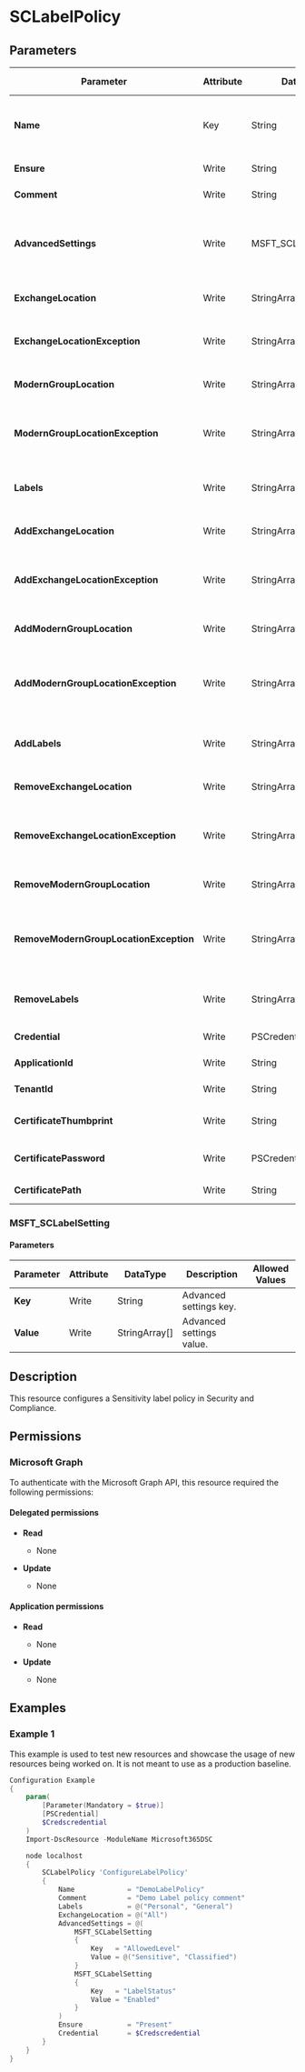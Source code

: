 ﻿# SCLabelPolicy

## Parameters

| Parameter | Attribute | DataType | Description | Allowed Values |
| --- | --- | --- | --- | --- |
| **Name** | Key | String | The Name parameter specifies the unique name for the sensitivity label. The maximum length is 64 characters. If the value contains spaces, enclose the value in quotation marks. | |
| **Ensure** | Write | String | Specify if this label policy should exist or not. | `Present`, `Absent` |
| **Comment** | Write | String | The Comment parameter specifies an optional comment. | |
| **AdvancedSettings** | Write | MSFT_SCLabelSetting[] | The AdvancedSettings parameter enables client-specific features and capabilities on the sensitivity label. The settings that you configure with this parameter only affect apps that are designed for the setting. | |
| **ExchangeLocation** | Write | StringArray[] | The ExchangeLocation parameter specifies the mailboxes to include in the policy. | |
| **ExchangeLocationException** | Write | StringArray[] | The ExchangeLocationException parameter specifies the mailboxes to exclude when you use the value All for the ExchangeLocation parameter. | |
| **ModernGroupLocation** | Write | StringArray[] | The ModernGroupLocation parameter specifies the Microsoft 365 Groups to include in the policy. | |
| **ModernGroupLocationException** | Write | StringArray[] | The ModernGroupLocationException parameter specifies the Microsoft 365 Groups to exclude when you're using the value All for the ModernGroupLocation parameter. | |
| **Labels** | Write | StringArray[] | The Labels parameter specifies the sensitivity labels that are associated with the policy. You can use any value that uniquely identifies the label. | |
| **AddExchangeLocation** | Write | StringArray[] | The AddExchangeLocation parameter specifies the mailboxes to add in the existing policy. | |
| **AddExchangeLocationException** | Write | StringArray[] | The AddExchangeLocationException parameter specifies the mailboxes to add to exclusions when you use the value All for the ExchangeLocation parameter. | |
| **AddModernGroupLocation** | Write | StringArray[] | The AddModernGroupLocation parameter specifies the Microsoft 365 Groups to add to include the policy. | |
| **AddModernGroupLocationException** | Write | StringArray[] | The AddModernGroupLocationException parameter specifies the Microsoft 365 Groups to add to exclusions when you're using the value All for the ModernGroupLocation parameter. | |
| **AddLabels** | Write | StringArray[] | The AddLabels parameter specifies the sensitivity labels to add to the policy. You can use any value that uniquely identifies the label. | |
| **RemoveExchangeLocation** | Write | StringArray[] | The RemoveExchangeLocation parameter specifies the mailboxes to remove from the policy. | |
| **RemoveExchangeLocationException** | Write | StringArray[] | The RemoveExchangeLocationException parameter specifies the mailboxes to remove when you use the value All for the ExchangeLocation parameter. | |
| **RemoveModernGroupLocation** | Write | StringArray[] | The RemoveModernGroupLocation parameter specifies the Microsoft 365 Groups to remove from the policy. | |
| **RemoveModernGroupLocationException** | Write | StringArray[] | The RemoveModernGroupLocationException parameter specifies the Microsoft 365 Groups to remove from excluded values when you're using the value All for the ModernGroupLocation parameter. | |
| **RemoveLabels** | Write | StringArray[] | The RemoveLabels parameter specifies the sensitivity labels that are removed from the policy. You can use any value that uniquely identifies the label. | |
| **Credential** | Write | PSCredential | Credentials of the Exchange Global Admin | |
| **ApplicationId** | Write | String | Id of the Azure Active Directory application to authenticate with. | |
| **TenantId** | Write | String | Id of the Azure Active Directory tenant used for authentication. | |
| **CertificateThumbprint** | Write | String | Thumbprint of the Azure Active Directory application's authentication certificate to use for authentication. | |
| **CertificatePassword** | Write | PSCredential | Username can be made up to anything but password will be used for CertificatePassword | |
| **CertificatePath** | Write | String | Path to certificate used in service principal usually a PFX file. | |

### MSFT_SCLabelSetting

#### Parameters

| Parameter | Attribute | DataType | Description | Allowed Values |
| --- | --- | --- | --- | --- |
| **Key** | Write | String | Advanced settings key. | |
| **Value** | Write | StringArray[] | Advanced settings value. | |

## Description

This resource configures a Sensitivity label policy in Security and Compliance.

## Permissions

### Microsoft Graph

To authenticate with the Microsoft Graph API, this resource required the following permissions:

#### Delegated permissions

- **Read**

    - None

- **Update**

    - None

#### Application permissions

- **Read**

    - None

- **Update**

    - None

## Examples

### Example 1

This example is used to test new resources and showcase the usage of new resources being worked on.
It is not meant to use as a production baseline.

```powershell
Configuration Example
{
    param(
        [Parameter(Mandatory = $true)]
        [PSCredential]
        $Credscredential
    )
    Import-DscResource -ModuleName Microsoft365DSC

    node localhost
    {
        SCLabelPolicy 'ConfigureLabelPolicy'
        {
            Name             = "DemoLabelPolicy"
            Comment          = "Demo Label policy comment"
            Labels           = @("Personal", "General")
            ExchangeLocation = @("All")
            AdvancedSettings = @(
                MSFT_SCLabelSetting
                {
                    Key   = "AllowedLevel"
                    Value = @("Sensitive", "Classified")
                }
                MSFT_SCLabelSetting
                {
                    Key   = "LabelStatus"
                    Value = "Enabled"
                }
            )
            Ensure           = "Present"
            Credential       = $Credscredential
        }
    }
}
```


